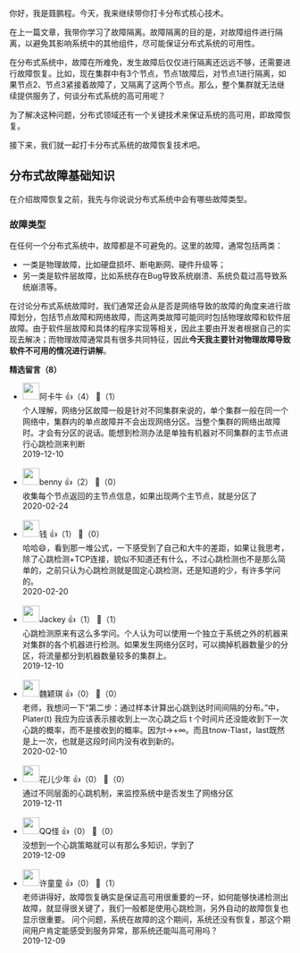 你好，我是聂鹏程。今天，我来继续带你打卡分布式核心技术。

在上一篇文章，我带你学习了故障隔离。故障隔离的目的是，对故障组件进行隔离，以避免其影响系统中的其他组件，尽可能保证分布式系统的可用性。

在分布式系统中，故障在所难免，发生故障后仅仅进行隔离还远远不够，还需要进行故障恢复。比如，现在集群中有3个节点，节点1故障后，对节点1进行隔离，如果节点2、节点3紧接着故障了，又隔离了这两个节点。那么，整个集群就无法继续提供服务了，何谈分布式系统的高可用呢？

为了解决这种问题，分布式领域还有一个关键技术来保证系统的高可用，即故障恢复。

接下来，我们就一起打卡分布式系统的故障恢复技术吧。

## 分布式故障基础知识

在介绍故障恢复之前，我先与你说说分布式系统中会有哪些故障类型。

### 故障类型

在任何一个分布式系统中，故障都是不可避免的。这里的故障，通常包括两类：

- 一类是物理故障，比如硬盘损坏、断电断网、硬件升级等；
- 另一类是软件层故障，比如系统存在Bug导致系统崩溃、系统负载过高导致系统崩溃等。

在讨论分布式系统故障时，我们通常还会从是否是网络导致的故障的角度来进行故障划分，包括节点故障和网络故障，而这两类故障可能同时包括物理故障和软件层故障。由于软件层故障和具体的程序实现等相关，因此主要由开发者根据自己的实现去解决；而物理故障通常具有很多共同特征，因此**今天我主要针对物理故障导致软件不可用的情况进行讲解**。
<div><strong>精选留言（8）</strong></div><ul>
<li><img src="https://static001.geekbang.org/account/avatar/00/0f/99/27/47aa9dea.jpg" width="30px"><span>阿卡牛</span> 👍（4） 💬（1）<div>个人理解，网络分区故障一般是针对不同集群来说的，单个集群一般在同一个网络中，集群内的单点故障并不会出现网络分区。当整个集群的网络出故障时。才会有分区的说话。能想到检测办法是单独有机器对不同集群的主节点进行心跳检测来判断</div>2019-12-10</li><br/><li><img src="https://static001.geekbang.org/account/avatar/00/11/22/e3/510b69f9.jpg" width="30px"><span>benny</span> 👍（2） 💬（0）<div>收集每个节点返回的主节点信息，如果出现两个主节点，就是分区了</div>2020-02-24</li><br/><li><img src="https://static001.geekbang.org/account/avatar/00/0f/67/f4/9a1feb59.jpg" width="30px"><span>钱</span> 👍（1） 💬（0）<div>哈哈😄，看到那一堆公式，一下感受到了自己和大牛的差距，如果让我思考，除了心跳检测+TCP连接，貌似不知道还有什么，不过心跳检测也不是那么简单的，之前只认为心跳检测就是固定心跳检测，还是知道的少，有许多学问的。</div>2020-02-20</li><br/><li><img src="https://static001.geekbang.org/account/avatar/00/10/3b/47/f6c772a1.jpg" width="30px"><span>Jackey</span> 👍（1） 💬（1）<div>心跳检测原来有这么多学问。个人认为可以使用一个独立于系统之外的机器来对集群的各个机器进行检测。如果发生网络分区时，可以摘掉机器数量少的分区，将流量都分到机器数量较多的集群上。</div>2019-12-10</li><br/><li><img src="https://static001.geekbang.org/account/avatar/00/12/14/c4/e354d8ba.jpg" width="30px"><span>魏颖琪</span> 👍（0） 💬（0）<div>老师，我想问一下“第二步：通过样本计算出心跳到达时间间隔的分布。”中， Plater(t) 我应为应该表示接收到上一次心跳之后 t 个时间片还没能收到下一次心跳的概率，而不是接收到的概率。因为t-&gt;+∞。而且tnow-Tlast，last既然是上一次，也就是这段时间内没有收到新的。</div>2020-02-10</li><br/><li><img src="https://static001.geekbang.org/account/avatar/00/14/1e/8c/d9330d2b.jpg" width="30px"><span>花儿少年</span> 👍（0） 💬（0）<div>通过不同层面的心跳机制，来监控系统中是否发生了网络分区</div>2019-12-11</li><br/><li><img src="https://static001.geekbang.org/account/avatar/00/12/7b/57/a9b04544.jpg" width="30px"><span>QQ怪</span> 👍（0） 💬（0）<div>没想到一个心跳策略就可以有那么多知识，学到了</div>2019-12-09</li><br/><li><img src="https://static001.geekbang.org/account/avatar/00/0f/4d/fd/0aa0e39f.jpg" width="30px"><span>许童童</span> 👍（0） 💬（1）<div>老师讲得好，故障恢复确实是保证高可用很重要的一环，如何能够快递检测出故障，就显得很关键了，我们一般都是使用心跳检测，另外自动的故障恢复也显示很重要。
问个问题，系统在故障的这个期间，系统还没有恢复，那这个期间用户肯定能感受到服务异常，那系统还能叫高可用吗？</div>2019-12-09</li><br/>
</ul>